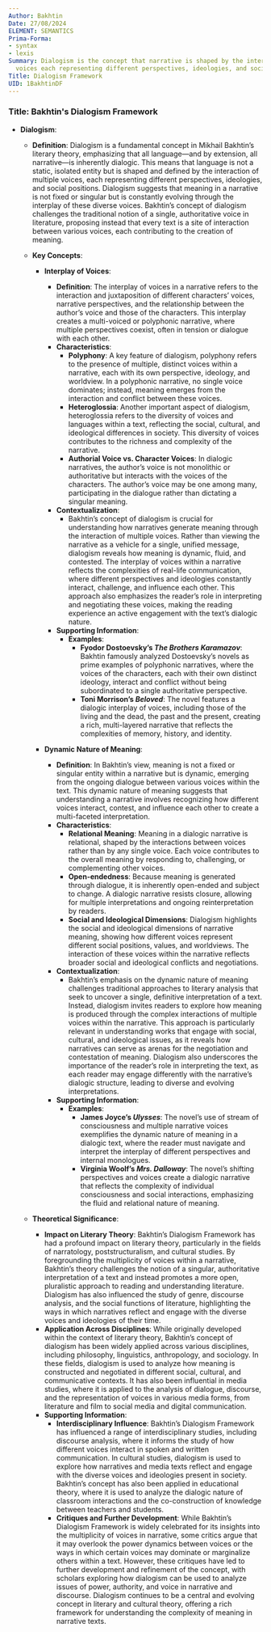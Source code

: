 ```yaml
---
Author: Bakhtin
Date: 27/08/2024
ELEMENT: SEMANTICS
Prima-Forma:
- syntax
- lexis
Summary: Dialogism is the concept that narrative is shaped by the interaction of multiple
  voices each representing different perspectives, ideologies, and social positions.
Title: Dialogism Framework
UID: 1BakhtinDF
---
```

### Title: **Bakhtin's Dialogism Framework**

- **Dialogism**:
  - **Definition**: Dialogism is a fundamental concept in Mikhail Bakhtin’s literary theory, emphasizing that all language—and by extension, all narrative—is inherently dialogic. This means that language is not a static, isolated entity but is shaped and defined by the interaction of multiple voices, each representing different perspectives, ideologies, and social positions. Dialogism suggests that meaning in a narrative is not fixed or singular but is constantly evolving through the interplay of these diverse voices. Bakhtin’s concept of dialogism challenges the traditional notion of a single, authoritative voice in literature, proposing instead that every text is a site of interaction between various voices, each contributing to the creation of meaning.

  - **Key Concepts**:

    - **Interplay of Voices**:
      - **Definition**: The interplay of voices in a narrative refers to the interaction and juxtaposition of different characters’ voices, narrative perspectives, and the relationship between the author’s voice and those of the characters. This interplay creates a multi-voiced or polyphonic narrative, where multiple perspectives coexist, often in tension or dialogue with each other.
      - **Characteristics**:
        - **Polyphony**: A key feature of dialogism, polyphony refers to the presence of multiple, distinct voices within a narrative, each with its own perspective, ideology, and worldview. In a polyphonic narrative, no single voice dominates; instead, meaning emerges from the interaction and conflict between these voices.
        - **Heteroglossia**: Another important aspect of dialogism, heteroglossia refers to the diversity of voices and languages within a text, reflecting the social, cultural, and ideological differences in society. This diversity of voices contributes to the richness and complexity of the narrative.
        - **Authorial Voice vs. Character Voices**: In dialogic narratives, the author’s voice is not monolithic or authoritative but interacts with the voices of the characters. The author’s voice may be one among many, participating in the dialogue rather than dictating a singular meaning.
      - **Contextualization**:
        - Bakhtin’s concept of dialogism is crucial for understanding how narratives generate meaning through the interaction of multiple voices. Rather than viewing the narrative as a vehicle for a single, unified message, dialogism reveals how meaning is dynamic, fluid, and contested. The interplay of voices within a narrative reflects the complexities of real-life communication, where different perspectives and ideologies constantly interact, challenge, and influence each other. This approach also emphasizes the reader’s role in interpreting and negotiating these voices, making the reading experience an active engagement with the text’s dialogic nature.
      - **Supporting Information**:
        - **Examples**:
          - **Fyodor Dostoevsky’s *The Brothers Karamazov***: Bakhtin famously analyzed Dostoevsky’s novels as prime examples of polyphonic narratives, where the voices of the characters, each with their own distinct ideology, interact and conflict without being subordinated to a single authoritative perspective.
          - **Toni Morrison’s *Beloved***: The novel features a dialogic interplay of voices, including those of the living and the dead, the past and the present, creating a rich, multi-layered narrative that reflects the complexities of memory, history, and identity.

    - **Dynamic Nature of Meaning**:
      - **Definition**: In Bakhtin’s view, meaning is not a fixed or singular entity within a narrative but is dynamic, emerging from the ongoing dialogue between various voices within the text. This dynamic nature of meaning suggests that understanding a narrative involves recognizing how different voices interact, contest, and influence each other to create a multi-faceted interpretation.
      - **Characteristics**:
        - **Relational Meaning**: Meaning in a dialogic narrative is relational, shaped by the interactions between voices rather than by any single voice. Each voice contributes to the overall meaning by responding to, challenging, or complementing other voices.
        - **Open-endedness**: Because meaning is generated through dialogue, it is inherently open-ended and subject to change. A dialogic narrative resists closure, allowing for multiple interpretations and ongoing reinterpretation by readers.
        - **Social and Ideological Dimensions**: Dialogism highlights the social and ideological dimensions of narrative meaning, showing how different voices represent different social positions, values, and worldviews. The interaction of these voices within the narrative reflects broader social and ideological conflicts and negotiations.
      - **Contextualization**:
        - Bakhtin’s emphasis on the dynamic nature of meaning challenges traditional approaches to literary analysis that seek to uncover a single, definitive interpretation of a text. Instead, dialogism invites readers to explore how meaning is produced through the complex interactions of multiple voices within the narrative. This approach is particularly relevant in understanding works that engage with social, cultural, and ideological issues, as it reveals how narratives can serve as arenas for the negotiation and contestation of meaning. Dialogism also underscores the importance of the reader’s role in interpreting the text, as each reader may engage differently with the narrative’s dialogic structure, leading to diverse and evolving interpretations.
      - **Supporting Information**:
        - **Examples**:
          - **James Joyce’s *Ulysses***: The novel’s use of stream of consciousness and multiple narrative voices exemplifies the dynamic nature of meaning in a dialogic text, where the reader must navigate and interpret the interplay of different perspectives and internal monologues.
          - **Virginia Woolf’s *Mrs. Dalloway***: The novel’s shifting perspectives and voices create a dialogic narrative that reflects the complexity of individual consciousness and social interactions, emphasizing the fluid and relational nature of meaning.

  - **Theoretical Significance**:
    - **Impact on Literary Theory**: Bakhtin’s Dialogism Framework has had a profound impact on literary theory, particularly in the fields of narratology, poststructuralism, and cultural studies. By foregrounding the multiplicity of voices within a narrative, Bakhtin’s theory challenges the notion of a singular, authoritative interpretation of a text and instead promotes a more open, pluralistic approach to reading and understanding literature. Dialogism has also influenced the study of genre, discourse analysis, and the social functions of literature, highlighting the ways in which narratives reflect and engage with the diverse voices and ideologies of their time.
    - **Application Across Disciplines**: While originally developed within the context of literary theory, Bakhtin’s concept of dialogism has been widely applied across various disciplines, including philosophy, linguistics, anthropology, and sociology. In these fields, dialogism is used to analyze how meaning is constructed and negotiated in different social, cultural, and communicative contexts. It has also been influential in media studies, where it is applied to the analysis of dialogue, discourse, and the representation of voices in various media forms, from literature and film to social media and digital communication.
    - **Supporting Information**:
      - **Interdisciplinary Influence**: Bakhtin’s Dialogism Framework has influenced a range of interdisciplinary studies, including discourse analysis, where it informs the study of how different voices interact in spoken and written communication. In cultural studies, dialogism is used to explore how narratives and media texts reflect and engage with the diverse voices and ideologies present in society. Bakhtin’s concept has also been applied in educational theory, where it is used to analyze the dialogic nature of classroom interactions and the co-construction of knowledge between teachers and students.
      - **Critiques and Further Development**: While Bakhtin’s Dialogism Framework is widely celebrated for its insights into the multiplicity of voices in narrative, some critics argue that it may overlook the power dynamics between voices or the ways in which certain voices may dominate or marginalize others within a text. However, these critiques have led to further development and refinement of the concept, with scholars exploring how dialogism can be used to analyze issues of power, authority, and voice in narrative and discourse. Dialogism continues to be a central and evolving concept in literary and cultural theory, offering a rich framework for understanding the complexity of meaning in narrative texts.
